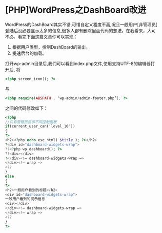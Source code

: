 # [PHP]WordPress之DashBoard改进

WordPress的DashBoard其实不错,可惜自定义程度不高,况且一般用户[非管理员]登陆后没必要显示太多的信息,很多人都有删除里面代码的想法，在我看来，大可不必，看完下面这篇文章你可以实现：

1. 根据用户类型，控制DashBoard的输出。
2. 提速后台的加载。

打开wp-admin目录后,我们可以看到index.php文件,使用支持UTF-8的编辑器打开后,
将

```php
<?php screen_icon(); ?>
```

与

```php
<?php require(ABSPATH . ‘wp-admin/admin-footer.php’); ?>
```

之间的代码修改如下：

```php
<?php
//只有管理员显示不同控制面板
if(current_user_can(‘level_10′))
{
?>
<h2><?php echo esc_html( $title ); ?></h2>
?<div id="dashboard-widgets-wrap">
??<?php wp_dashboard(); ?>
??<div></div>
?</div><!– dashboard-widgets-wrap –>
</div><!– wrap –>
<??
}
else
{
?>
<h2>一般用户看到的标题</h2>
<div id="dashboard-widgets-wrap">
一般用户看到的提示信息
<div></div>
</div><!– dashboard-widgets-wrap –>
</div><!– wrap –>
<??
}
?>
```

